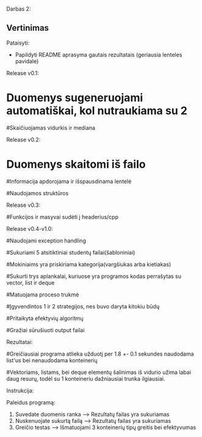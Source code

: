 Darbas 2:


## Vertinimas

Pataisyti:

- Papildyti README aprasyma gautais rezultatais (geriausia lenteles pavidale)



Release v0.1:

# Duomenys sugeneruojami automatiškai, kol nutraukiama su 2

#Skaičiuojamas vidurkis ir mediana


Release v0.2:

# Duomenys skaitomi iš failo

#Informacija apdorojama ir išspausdinama lentelė

#Naudojamos struktūros


Release v0.3:

#Funkcijos ir masyvai sudėti į headerius/cpp


Release v0.4-v1.0:

#Naudojami exception handling

#Sukuriami 5 atsitiktiniai studentų failai(šabloniniai)

#Mokiniaims yra priskiriama kategorija(vargšiukas arba kietiakas)

#Sukurti trys aplankalai, kuriuose yra programos kodas perrašytas su vector, list ir deque

#Matuojama proceso trukmė

#Įgyvendintos 1 ir 2 strategijos, nes buvo daryta kitokiu būdų

#Pritaikyta efektyvių algoritmų

#Gražiai sūrušiuoti output failai


Rezultatai:

#Greičiausiai programa atlieka užduotį per 1.8 +- 0.1 sekundes naudodama list'us bei nenaudodama konteinerių

#Vektoriams, listams, bei deque elementų šalinimas iš vidurio užima labai daug resurų, todėl su 1 konteineriu dažniausiai trunka ilgiausiai.

Instrukcija:

Paleidus programą:
1. Suvedate duomenis ranka --> Rezultatų failas yra sukuriamas
2. Nuskenuojate sukurtą failą --> Rezultatų failas yra sukuriamas
3. Greičio testas --> Išmatuojami 3 konteinerių tipų greitis bei efektyvumas
